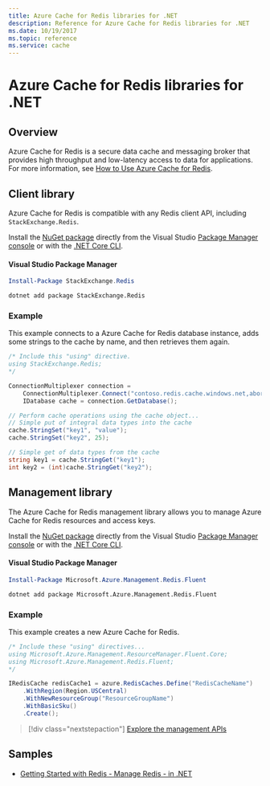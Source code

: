 ```yaml
---
title: Azure Cache for Redis libraries for .NET
description: Reference for Azure Cache for Redis libraries for .NET
ms.date: 10/19/2017
ms.topic: reference
ms.service: cache
---
```


# Azure Cache for Redis libraries for .NET

## Overview

Azure Cache for Redis is a secure data cache and messaging broker that provides high throughput and low-latency access to data for applications.  For more information, see [How to Use Azure Cache for Redis](/azure/azure-cache-for-redis/cache-dotnet-how-to-use-azure-redis-cache).

## Client library

Azure Cache for Redis is compatible with any Redis client API, including `StackExchange.Redis`.

Install the [NuGet package](https://www.nuget.org/packages/StackExchange.Redis) directly from the Visual Studio [Package Manager console][PackageManager] or with the [.NET Core CLI][DotNetCLI].

#### Visual Studio Package Manager

```powershell
Install-Package StackExchange.Redis
```

```dotnetcli
dotnet add package StackExchange.Redis
```

### Example

This example connects to a Azure Cache for Redis database instance, adds some strings to the cache by name, and then retrieves them again.

```csharp
/* Include this "using" directive.
using StackExchange.Redis;
*/

ConnectionMultiplexer connection = 
    ConnectionMultiplexer.Connect("contoso.redis.cache.windows.net,abortConnect=false,ssl=true,password=...");
    IDatabase cache = connection.GetDatabase();

// Perform cache operations using the cache object...
// Simple put of integral data types into the cache
cache.StringSet("key1", "value");
cache.StringSet("key2", 25);

// Simple get of data types from the cache
string key1 = cache.StringGet("key1");
int key2 = (int)cache.StringGet("key2");
```

## Management library

The Azure Cache for Redis management library allows you to manage Azure Cache for Redis resources and access keys.

Install the [NuGet package](https://www.nuget.org/packages/Microsoft.Azure.Management.Redis.Fluent) directly from the Visual Studio [Package Manager console][PackageManager] or with the [.NET Core CLI][DotNetCLI].

#### Visual Studio Package Manager

```powershell
Install-Package Microsoft.Azure.Management.Redis.Fluent
```

```dotnetcli
dotnet add package Microsoft.Azure.Management.Redis.Fluent
```

### Example

This example creates a new Azure Cache for Redis.

```csharp
/* Include these "using" directives...
using Microsoft.Azure.Management.ResourceManager.Fluent.Core;
using Microsoft.Azure.Management.Redis.Fluent;
*/

IRedisCache redisCache1 = azure.RedisCaches.Define("RedisCacheName")
    .WithRegion(Region.USCentral)
    .WithNewResourceGroup("ResourceGroupName")
    .WithBasicSku()
    .Create();
```

> [!div class="nextstepaction"]
> [Explore the management APIs](/dotnet/api/overview/azure/azurecacheforredis/management)


## Samples

* [Getting Started with Redis - Manage Redis - in .NET](https://github.com/Azure-Samples/redis-cache-dotnet-manage-cache)

[PackageManager]: https://docs.microsoft.com/nuget/tools/package-manager-console
[DotNetCLI]: https://docs.microsoft.com/dotnet/core/tools/dotnet-add-package
